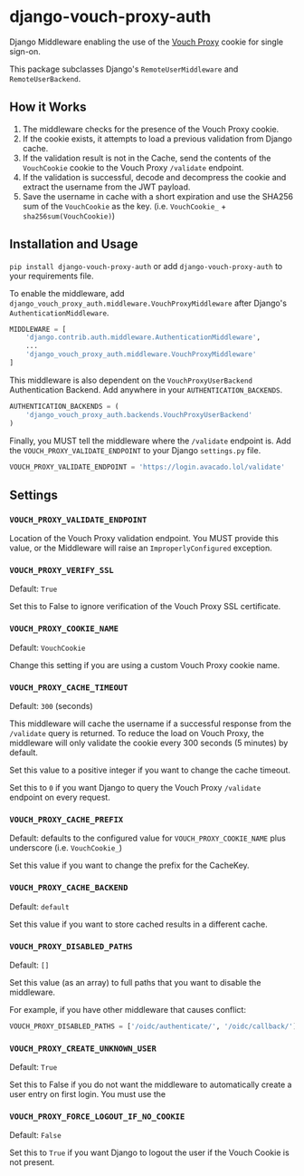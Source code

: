 # django-vouch-proxy-auth
Django Middleware enabling the use of the [Vouch Proxy](https://github.com/vouch/vouch-proxy) cookie for single sign-on.

This package subclasses Django's `RemoteUserMiddleware` and `RemoteUserBackend`.

## How it Works

1. The middleware checks for the presence of the Vouch Proxy cookie.
2. If the cookie exists, it attempts to load a previous validation from Django cache.
3. If the validation result is not in the Cache, send the contents of the `VouchCookie` cookie to the Vouch Proxy `/validate` endpoint.
4. If the validation is successful, decode and decompress the cookie and extract the username from the JWT payload.
5. Save the username in cache with a short expiration and use the SHA256 sum of the `VouchCookie` as the key. (i.e. `VouchCookie_` + `sha256sum(VouchCookie)`)

## Installation and Usage 

`pip install django-vouch-proxy-auth` or add `django-vouch-proxy-auth` to your requirements file.

To enable the middleware, add `django_vouch_proxy_auth.middleware.VouchProxyMiddleware` after Django's `AuthenticationMiddleware`.

```python
MIDDLEWARE = [
    'django.contrib.auth.middleware.AuthenticationMiddleware',
    ...
    'django_vouch_proxy_auth.middleware.VouchProxyMiddleware'
]
```

This middleware is also dependent on the `VouchProxyUserBackend` Authentication Backend. Add anywhere in your `AUTHENTICATION_BACKENDS`.

```python
AUTHENTICATION_BACKENDS = (
    'django_vouch_proxy_auth.backends.VouchProxyUserBackend'
)
```

Finally, you MUST tell the middleware where the `/validate` endpoint is. Add the `VOUCH_PROXY_VALIDATE_ENDPOINT` to your Django `settings.py` file.

```python
VOUCH_PROXY_VALIDATE_ENDPOINT = 'https://login.avacado.lol/validate'
```

## Settings
### `VOUCH_PROXY_VALIDATE_ENDPOINT`
Location of the Vouch Proxy validation endpoint. You MUST provide this value, or the Middleware will raise an `ImproperlyConfigured` exception.

### `VOUCH_PROXY_VERIFY_SSL`
Default: `True`

Set this to False to ignore verification of the Vouch Proxy SSL certificate.

### `VOUCH_PROXY_COOKIE_NAME`
Default: `VouchCookie`

Change this setting if you are using a custom Vouch Proxy cookie name.

### `VOUCH_PROXY_CACHE_TIMEOUT`
Default: `300` (seconds)

This middleware will cache the username if a successful response from the `/validate` query is returned. To reduce the load on Vouch Proxy, the middleware will only validate the cookie every 300 seconds (5 minutes) by default.

Set this value to a positive integer if you want to change the cache timeout.

Set this to `0` if you want Django to query the Vouch Proxy `/validate` endpoint on every request.

### `VOUCH_PROXY_CACHE_PREFIX`
Default: defaults to the configured value for `VOUCH_PROXY_COOKIE_NAME` plus underscore (i.e. `VouchCookie_`)

Set this value if you want to change the prefix for the CacheKey.

### `VOUCH_PROXY_CACHE_BACKEND`
Default: `default`

Set this value if you want to store cached results in a different cache.

### `VOUCH_PROXY_DISABLED_PATHS`
Default: `[]`

Set this value (as an array) to full paths that you want to disable the middleware. 

For example, if you have other middleware that causes conflict:
```python
VOUCH_PROXY_DISABLED_PATHS = ['/oidc/authenticate/', '/oidc/callback/']
```

### `VOUCH_PROXY_CREATE_UNKNOWN_USER`
Default: `True`

Set this to False if you do not want the middleware to automatically create a user entry on first login. You must use the

### `VOUCH_PROXY_FORCE_LOGOUT_IF_NO_COOKIE`
Default: `False`

Set this to `True` if you want Django to logout the user if the Vouch Cookie is not present.